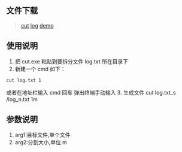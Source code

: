 ## 文件下载

> [cut](tools/CutRelease/Cut.exe "cut.exe")
> [log](tools/CutRelease/log.txt "log.txt")
> [demo](tools/CutRelease/test.cmd "test.cmd")

## 使用说明

1. 把 cut.exe 粘贴到要拆分文件 log.txt 所在目录下
2. 新建一个 cmd 如下：

```` cmd 
cut log.txt 1 
````
或者在地址栏输入 cmd 回车 弹出终端手动输入
3. 生成文件 cut log.txt_s /log_n.txt 1m

## 参数说明

1. arg1:目标文件,单个文件
2. arg2:分割大小,单位 m

